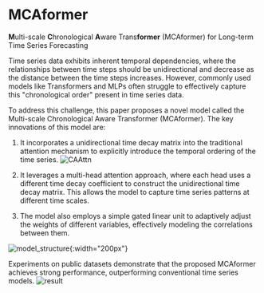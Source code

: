 # MCAformer
**M**ulti-scale **C**hronological **A**ware Trans**former** (MCAformer) for Long-term Time Series Forecasting

Time series data exhibits inherent temporal dependencies, where the relationships between time steps should be unidirectional and decrease as the distance between the time steps increases. However, commonly used models like Transformers and MLPs often struggle to effectively capture this "chronological order" present in time series data.

To address this challenge, this paper proposes a novel model called the Multi-scale Chronological Aware Transformer (MCAformer). The key innovations of this model are:

1. It incorporates a unidirectional time decay matrix into the traditional attention mechanism to explicitly introduce the temporal ordering of the time series. ![CAAttn](https://github.com/Nicholas0917/MCAformer/assets/49270065/7bce8dc1-9a95-456c-8635-9b6bc3cd73ff)


2. It leverages a multi-head attention approach, where each head uses a different time decay coefficient to construct the unidirectional time decay matrix. This allows the model to capture time series patterns at different time scales.
3. The model also employs a simple gated linear unit to adaptively adjust the weights of different variables, effectively modeling the correlations between them.

![model_structure](https://github.com/Nicholas0917/MCAformer/assets/49270065/01c7e7b1-8677-4776-9760-2199b441527e){:width="200px"}


Experiments on public datasets demonstrate that the proposed MCAformer achieves strong performance, outperforming conventional time series models. 
![result](https://github.com/Nicholas0917/MCAformer/assets/49270065/c90d502e-926f-4e5c-8eb8-f23729520e25)


